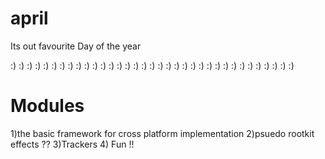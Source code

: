 # april
Its out favourite Day of the year

:) :) :) :) :) :) :) :) :) :) :) :) :) :) :) :) :) :) :) :) :) :) :) :) :) :) :) :) :) :) :) :) :) :) :)

# Modules
1)the basic framework for cross platform implementation
2)psuedo rootkit effects ??
3)Trackers 
4) Fun !!
